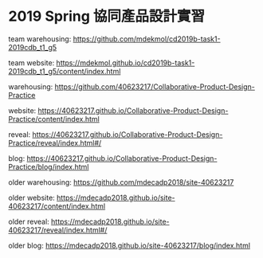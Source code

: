 # 2019 Spring 協同產品設計實習

team warehousing: https://github.com/mdekmol/cd2019b-task1-2019cdb_t1_g5

team website: https://mdekmol.github.io/cd2019b-task1-2019cdb_t1_g5/content/index.html

warehousing: https://github.com/40623217/Collaborative-Product-Design-Practice

website: https://40623217.github.io/Collaborative-Product-Design-Practice/content/index.html

reveal: https://40623217.github.io/Collaborative-Product-Design-Practice/reveal/index.html#/

blog: https://40623217.github.io/Collaborative-Product-Design-Practice/blog/index.html

older warehousing: https://github.com/mdecadp2018/site-40623217

older website: https://mdecadp2018.github.io/site-40623217/content/index.html

older reveal: https://mdecadp2018.github.io/site-40623217/reveal/index.html#/

older blog: https://mdecadp2018.github.io/site-40623217/blog/index.html
